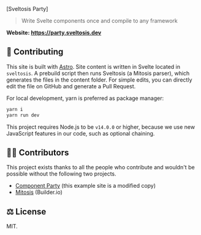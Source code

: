 [Sveltosis Party]

> Write Svelte components once and compile to any framework

**Website: <https://party.sveltosis.dev>**

## 🤝 Contributing

This site is built with [Astro](https://docs.astro.build). Site content is written in Svelte located in `sveltosis`. A prebuild script then runs Sveltosis (a Mitosis parser), which generates the files in the content folder. For simple edits, you can directly edit the file on GitHub and generate a Pull Request.

For local development, yarn is preferred as package manager:

```bash
yarn i
yarn run dev
```

This project requires Node.js to be `v14.0.0` or higher, because we use new JavaScript features in our code, such as optional chaining.

## 🧑‍💻 Contributors

This project exists thanks to all the people who contribute and wouldn't be possible without the following two projects.

- [Component Party](https://github.com/matschik/component-party) (this example site is a modified copy)
- [Mitosis](https://github.com/BuilderIO/mitosis) (Builder.io)

## ⚖️ License

MIT.
